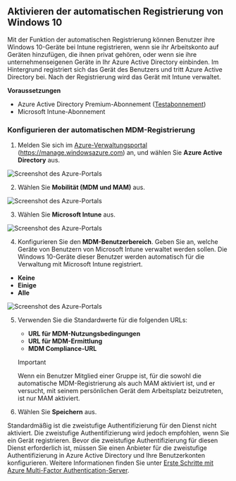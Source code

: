 ## <a name="enable-windows-10-automatic-enrollment"></a>Aktivieren der automatischen Registrierung von Windows 10

Mit der Funktion der automatischen Registrierung können Benutzer ihre Windows 10-Geräte bei Intune registrieren, wenn sie ihr Arbeitskonto auf Geräten hinzufügen, die ihnen privat gehören, oder wenn sie ihre unternehmenseigenen Geräte in Ihr Azure Active Directory einbinden. Im Hintergrund registriert sich das Gerät des Benutzers und tritt Azure Active Directory bei. Nach der Registrierung wird das Gerät mit Intune verwaltet.

**Voraussetzungen**
- Azure Active Directory Premium-Abonnement ([Testabonnement](http://go.microsoft.com/fwlink/?LinkID=816845))
- Microsoft Intune-Abonnement


### <a name="configure-automatic-mdm-enrollment"></a>Konfigurieren der automatischen MDM-Registrierung

1. Melden Sie sich im [Azure-Verwaltungsportal](https://portal.azure.com) (https://manage.windowsazure.com) an, und wählen Sie **Azure Active Directory** aus.

  ![Screenshot des Azure-Portals](../media/auto-enroll-azure-main.png)

2. Wählen Sie **Mobilität (MDM und MAM)** aus.

  ![Screenshot des Azure-Portals](../media/auto-enroll-mdm.png)

3. Wählen Sie **Microsoft Intune** aus.

  ![Screenshot des Azure-Portals](../media/auto-enroll-intune.png)

4. Konfigurieren Sie den **MDM-Benutzerbereich**. Geben Sie an, welche Geräte von Benutzern von Microsoft Intune verwaltet werden sollen. Die Windows 10-Geräte dieser Benutzer werden automatisch für die Verwaltung mit Microsoft Intune registriert.

  - **Keine**
  - **Einige**
  - **Alle**

   ![Screenshot des Azure-Portals](../media/auto-enroll-scope.png)

5. Verwenden Sie die Standardwerte für die folgenden URLs:
    - **URL für MDM-Nutzungsbedingungen**
    - **URL für MDM-Ermittlung**
    - **MDM Compliance-URL**

    > [!IMPORTANT]
    > Wenn ein Benutzer Mitglied einer Gruppe ist, für die sowohl die automatische MDM-Registrierung als auch MAM aktiviert ist, und er versucht, mit seinem persönlichen Gerät dem Arbeitsplatz beizutreten, ist nur MAM aktiviert. 

6. Wählen Sie **Speichern** aus.

Standardmäßig ist die zweistufige Authentifizierung für den Dienst nicht aktiviert. Die zweistufige Authentifizierung wird jedoch empfohlen, wenn Sie ein Gerät registrieren. Bevor die zweistufige Authentifizierung für diesen Dienst erforderlich ist, müssen Sie einen Anbieter für die zweistufige Authentifizierung in Azure Active Directory und Ihre Benutzerkonten konfigurieren. Weitere Informationen finden Sie unter [Erste Schritte mit Azure Multi-Factor Authentication-Server](https://docs.microsoft.com/azure/multi-factor-authentication/multi-factor-authentication-get-started-cloud).

